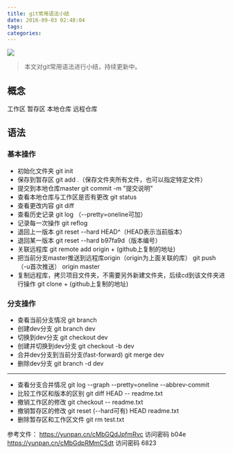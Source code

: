 ```yaml
---
title: git常用语法小结
date: 2016-09-03 02:48:04
tags:
categories:
---
```

![](http://ww1.sinaimg.cn/large/a8fc9690gw1f7he16zfhjj20zk0npago.jpg)


>本文对git常用语法进行小结，持续更新中。

<!-- more -->

## 概念
工作区
暂存区
本地仓库
远程仓库


## 语法

### 基本操作
* 初始化文件夹
git init
* 保存到暂存区
git add .（保存文件夹所有文件，也可以指定特定文件）
* 提交到本地仓库master
git commit -m "提交说明"
* 查看本地仓库与工作区是否有更改
git status
* 查看更改内容
git diff
* 查看历史记录
git log （--pretty=oneline可加）
* 记录每一次操作
git reflog
* 退回上一版本
git reset --hard HEAD^（HEAD表示当前版本）
* 退回某一版本
git reset --hard b97fa9d（版本编号）
* 关联远程库
git remote add origin + (github上复制的地址)
* 把当前分支master推送到远程库origin（origin为上面关联的库）
git push （-u首次推送） origin master
* 复制远程库，拷贝项目文件夹，不需要另外新建文件夹，后续cd到该文件夹进行操作
git clone + (github上复制的地址)

### 分支操作
* 查看当前分支情况
git branch
* 创建dev分支
git branch dev
* 切换到dev分支
git checkout dev
* 创建并切换到dev分支
git checkout -b dev
* 合并dev分支到当前分支(fast-forward)
git merge dev
* 删除dev分支
git branch -d dev




---

* 查看分支合并情况
git log --graph --pretty=oneline --abbrev-commit
* 比较工作区和版本的区别
git diff HEAD -- readme.txt
* 撤销工作区的修改
git checkout -- readme.txt
* 撤销暂存区的修改
git reset (--hard可有) HEAD readme.txt
* 删除暂存区和工作区文件
git rm test.txt

参考文件：
https://yunpan.cn/cMbGQdJpfmRvc  访问密码 b04e
https://yunpan.cn/cMbGdpRMmCSdt  访问密码 6823





